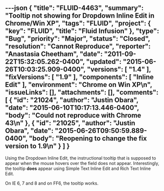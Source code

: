 ---json
{
  "title": "FLUID-4463",
  "summary": "Tooltip not showing for Dropdown Inline Edit in Chrome/Win XP",
  "tags": "FLUID",
  "project": {
    "key": "FLUID",
    "title": "Fluid Infusion"
  },
  "type": "Bug",
  "priority": "Major",
  "status": "Closed",
  "resolution": "Cannot Reproduce",
  "reporter": "Anastasia Cheetham",
  "date": "2011-09-22T15:32:05.262-0400",
  "updated": "2015-06-26T10:03:25.909-0400",
  "versions": [
    "1.4"
  ],
  "fixVersions": [
    "1.9"
  ],
  "components": [
    "Inline Edit"
  ],
  "environment": "Chrome on Win XP\n",
  "issueLinks": [],
  "attachments": [],
  "comments": [
    {
      "id": "21024",
      "author": "Justin Obara",
      "date": "2015-06-10T10:17:13.446-0400",
      "body": "Could not reproduce with Chrome 43\n"
    },
    {
      "id": "21025",
      "author": "Justin Obara",
      "date": "2015-06-26T09:50:59.889-0400",
      "body": "Reopening to change the fix version to 1.9\n"
    }
  ]
}
---
Using the Dropdown Inline Edit, the instructional tooltip that is supposed to appear when the mouse hovers over the field does not appear. Interestingly, the tooltip **does** appear using Simple Text Inline Edit and Rich Text Inline Edit.

On IE 6, 7 and 8 and on FF6, the tooltip works.

        